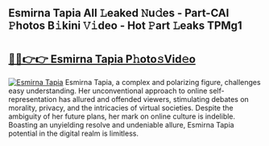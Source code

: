 ## Esmirna Tapia All 𝙻eaked 𝙽u𝚍es - Part-CAl 𝙿hotos B𝚒kini 𝚅𝚒deo - Hot 𝙿art 𝙻eaks TPMg1

# <h2><a href="http://ld1a0d8.urlbe.top/?page=Esmirna+Tapia">🔗🔗👉👉 Esmirna Tapia P𝚑oto𝚜Vid𝚎o</a></h2>

[![Esmirna Tapia](https://i.imgur.com/eBuTRDB.gif)](http://ld1a0d8.urlbe.top/?page=Esmirna+Tapia)
Esmirna Tapia, a complex and polarizing figure, challenges easy understanding. Her unconventional approach to online self-representation has allured and offended viewers, stimulating debates on morality, privacy, and the intricacies of virtual societies. Despite the ambiguity of her future plans, her mark on online culture is indelible. Boasting an unyielding resolve and undeniable allure, Esmirna Tapia potential in the digital realm is limitless.
